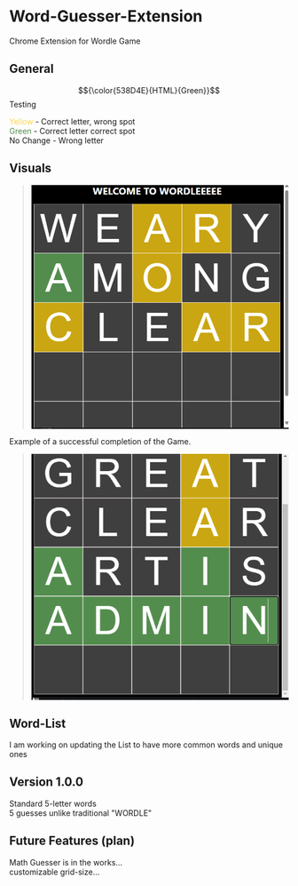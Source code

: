 # Word-Guesser-Extension
Chrome Extension for Wordle Game

## General

$${\color{538D4E}{HTML}{Green}}$$ Testing

  <body>
    <span style="color:rgba(253,208,23,0.8)">Yellow</span> - Correct letter, wrong spot <br />
    <span style="color:#538D4E">Green</span>  - Correct letter correct spot <br />
    No Change - Wrong letter
  </body>



## Visuals
> <img src="Images/icon.png" align="center"/>


Example of a successful completion of the Game.

> <img src="Images/Success.png" align="center"/>



## Word-List
I am working on updating the List to have more common words and unique ones


## Version 1.0.0
  Standard 5-letter words  <br />
  5 guesses unlike traditional "WORDLE"  <br />

## Future Features (plan)
  Math Guesser is in the works... <br />
  customizable grid-size...
